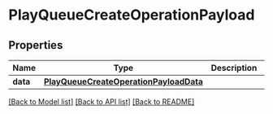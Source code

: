 # PlayQueueCreateOperationPayload

## Properties
Name | Type | Description | Notes
------------ | ------------- | ------------- | -------------
**data** | [**PlayQueueCreateOperationPayloadData**](PlayQueueCreateOperationPayloadData.md) |  | 

[[Back to Model list]](../README.md#documentation-for-models) [[Back to API list]](../README.md#documentation-for-api-endpoints) [[Back to README]](../README.md)



